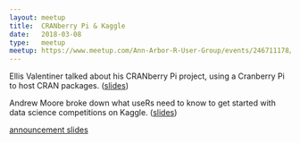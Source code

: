```yaml
---
layout: meetup
title:  CRANberry Pi & Kaggle
date:   2018-03-08
type:   meetup
meetup: https://www.meetup.com/Ann-Arbor-R-User-Group/events/246711178/
---
```



Ellis Valentiner talked about his CRANberry Pi project, using a Cranberry Pi to host CRAN packages. ([slides](https://cdn.rawgit.com/ellisvalentiner/CRANberryPiSlides/5348a986aa34efcaf3bb86ab1a726119119e87de/slides.html))

Andrew Moore broke down what useRs need to know to get started with data science competitions on Kaggle. ([slides](https://cdn.rawgit.com/AnnArborRUserGroup/Presentations/673b0993772d850dedc09031f5560f7b96b9323e/2018-03/Andrew/kaggle-pres.html))

[announcement slides](https://cdn.rawgit.com/AnnArborRUserGroup/Presentations/649016610f946c25a54403fc3f9a9c96de11da71/2018-03/announcements/announcements.html)


